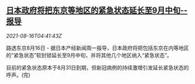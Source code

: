 <!--1629090062000-->
[日本政府将把东京等地区的紧急状态延长至9月中旬--报导](https://cn.reuters.com/article/japan-tokyo-covid-emergency-0816-idCNKBS2FH0DB)
------

<div><i>2021-08-16T04:41:43Z</i></div><p>路透东京8月16日 - 据日本产经新闻周一报导，日本政府将把包括东京在内等地区的“紧急状态”软封锁延长至9月中旬，并将其他几个地区纳入“紧急状态”。</p><p>目前的紧急状态原本于8月31日到期，但新冠病例的持续激增引发延长紧急状态的呼声。(完)</p>
